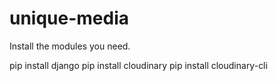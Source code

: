 # unique-media
Install the modules you need.

pip install django
pip install cloudinary
pip install cloudinary-cli
